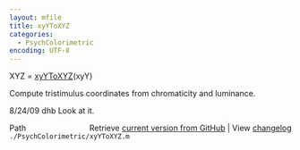 ```yaml
---
layout: mfile
title: xyYToXYZ
categories:
  - PsychColorimetric
encoding: UTF-8
---
```


XYZ = [xyYToXYZ](/docs/xyYToXYZ)(xyY)

Compute tristimulus coordinates from
chromaticity and luminance.

8/24/09  dhb  Look at it.


<div class="code_header" style="text-align:right;">
  <span style="float:left;">Path&nbsp;&nbsp;</span> <span class="counter">Retrieve <a href=
  "https://raw.github.com/Psychtoolbox-3/Psychtoolbox-3/beta/./PsychColorimetric/xyYToXYZ.m">current version from GitHub</a> | View <a href=
  "https://github.com/Psychtoolbox-3/Psychtoolbox-3/commits/beta/./PsychColorimetric/xyYToXYZ.m">changelog</a></span>
</div>
<div class="code">
  <code>./PsychColorimetric/xyYToXYZ.m</code>
</div>
